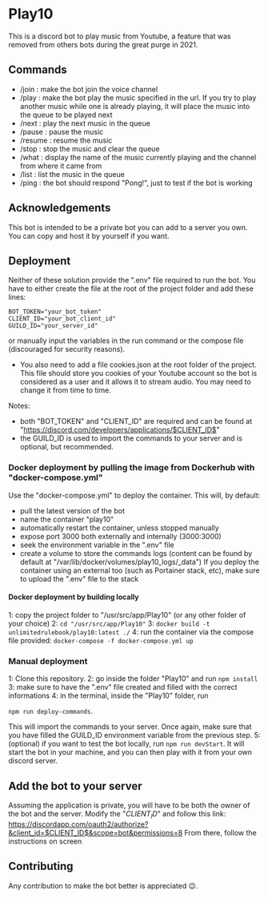 # Play10

This is a discord bot to play music from Youtube, a feature that was removed from others bots during the great purge in 2021.

## Commands

- /join : make the bot join the voice channel
- /play : make the bot play the music specified in the url. If you try to play another music while one is already playing, it will place the music into the queue to be played next
- /next : play the next music in the queue
- /pause : pause the music
- /resume : resume the music
- /stop : stop the music and clear the queue
- /what : display the name of the music currently playing and the channel from where it came from
- /list : list the music in the queue
- /ping : the bot should respond "Pong!", just to test if the bot is working

## Acknowledgements

This bot is intended to be a private bot you can add to a server you own. You can copy and host it by yourself if you want.

## Deployment

Neither of these solution provide the ".env" file required to run the bot. You have to either create the file at the root of the project folder and add these lines:

```
BOT_TOKEN="your_bot_token"
CLIENT_ID="your_bot_client_id"
GUILD_ID="your_server_id"
```

or manually input the variables in the run command or the compose file (discouraged for security reasons).

- You also need to add a file cookies.json at the root folder of the project. This file should store you cookies of your Youtube account so the bot is considered as a user and it allows it to stream audio. You may need to change it from time to time.

Notes:

- both "BOT_TOKEN" and "CLIENT_ID" are required and can be found at "https://discord.com/developers/applications/$CLIENT_ID$"
- the GUILD_ID is used to import the commands to your server and is optional, but recommended.

### Docker deployment by pulling the image from Dockerhub with "docker-compose.yml"

Use the "docker-compose.yml" to deploy the container. This will, by default:

- pull the latest version of the bot
- name the container "play10"
- automatically restart the container, unless stopped manually
- expose port 3000 both externally and internally (3000:3000)
- seek the environment variable in the ".env" file
- create a volume to store the commands logs (content can be found by default at "/var/lib/docker/volumes/play10_logs/\_data")
  If you deploy the container using an external too (such as Portainer stack, etc), make sure to upload the ".env" file to the stack

#### Docker deployment by building locally

1: copy the project folder to "/usr/src/app/Play10" (or any other folder of your choice)
2: `cd "/usr/src/app/Play10"`
3: `docker build -t unlimitedrulebook/play10:latest ./`
4: run the container via the compose file provided: `docker-compose -f docker-compose.yml up`

### Manual deployment

1: Clone this repository.
2: go inside the folder "Play10" and run `npm install`
3: make sure to have the ".env" file created and filled with the correct informations
4: in the terminal, inside the "Play10" folder, run

`npm run deploy-commands`.

This will import the commands to your server. Once again, make sure that you have filled the GUILD_ID environment variable from the previous step.
5: (optional) if you want to test the bot locally, run `npm run devStart`. It will start the bot in your machine, and you can then play with it from your own discord server.

## Add the bot to your server

Assuming the application is private, you will have to be both the owner of the bot and the server.
Modify the "$CLIENT_ID$" and follow this link:
https://discordapp.com/oauth2/authorize?&client_id=$CLIENT_ID$&scope=bot&permissions=8
From there, follow the instructions on screen

## Contributing

Any contribution to make the bot better is appreciated 😉.
